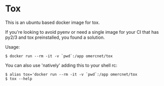 # Tox
This is an ubuntu based docker image for tox.

If you're looking to avoid pyenv or need a single image for your CI that has py2/3 and tox preinstalled, you found a solution.

Usage:

    $ docker run --rm -it -v `pwd`:/app omercnet/tox
	
You can also use 'natively' adding this to your shell rc:

	$ alias tox='docker run --rm -it -v `pwd`:/app omercnet/tox
	$ tox --help